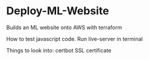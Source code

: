 # Deploy-ML-Website

Builds an ML website onto AWS with terraform

How to test javascript code.
Run live-server in terminal

Things to look into:
certbot SSL certificate
